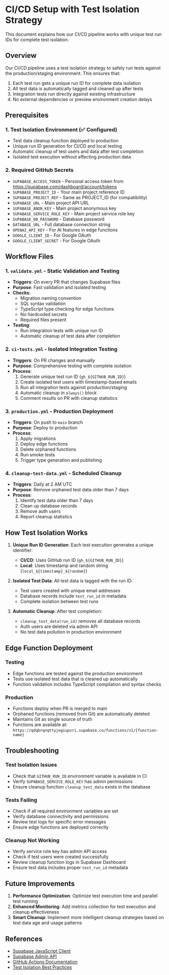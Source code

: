 # CI/CD Setup with Test Isolation Strategy

This document explains how our CI/CD pipeline works with unique test run IDs for complete test isolation.

## Overview

Our CI/CD pipeline uses a test isolation strategy to safely run tests against the production/staging environment. This ensures that:

1. Each test run gets a unique run ID for complete data isolation
2. All test data is automatically tagged and cleaned up after tests
3. Integration tests run directly against existing infrastructure
4. No external dependencies or preview environment creation delays

## Prerequisites

### 1. Test Isolation Environment (✅ Configured)
- Test data cleanup function deployed to production
- Unique run ID generation for CI/CD and local testing
- Automatic cleanup of test users and data after test completion
- Isolated test execution without affecting production data

### 2. Required GitHub Secrets
- `SUPABASE_ACCESS_TOKEN` - Personal access token from https://supabase.com/dashboard/account/tokens
- `SUPABASE_PROJECT_ID` - Your main project reference ID
- `SUPABASE_PROJECT_REF` - Same as PROJECT_ID (for compatibility)
- `SUPABASE_URL` - Main project API URL
- `SUPABASE_ANON_KEY` - Main project anonymous key
- `SUPABASE_SERVICE_ROLE_KEY` - Main project service role key
- `SUPABASE_DB_PASSWORD` - Database password
- `DATABASE_URL` - Full database connection string
- `OPENAI_API_KEY` - For AI features in edge functions
- `GOOGLE_CLIENT_ID` - For Google OAuth
- `GOOGLE_CLIENT_SECRET` - For Google OAuth

## Workflow Files

### 1. `validate.yml` - Static Validation and Testing
- **Triggers**: On every PR that changes Supabase files
- **Purpose**: Fast validation and isolated testing
- **Checks**:
  - Migration naming convention
  - SQL syntax validation
  - TypeScript type checking for edge functions
  - No hardcoded secrets
  - Required files present
- **Testing**:
  - Run integration tests with unique run ID
  - Automatic cleanup of test data after completion

### 2. `ci-tests.yml` - Isolated Integration Testing
- **Triggers**: On PR changes and manually
- **Purpose**: Comprehensive testing with complete isolation
- **Process**:
  1. Generate unique test run ID (`gh_${GITHUB_RUN_ID}`)
  2. Create isolated test users with timestamp-based emails
  3. Run all integration tests against production/staging
  4. Automatic cleanup in `always()` block
  5. Comment results on PR with cleanup statistics

### 3. `production.yml` - Production Deployment
- **Triggers**: On push to `main` branch
- **Purpose**: Deploy to production
- **Process**:
  1. Apply migrations
  2. Deploy edge functions
  3. Delete orphaned functions
  4. Run smoke tests
  5. Trigger type generation and publishing

### 4. `cleanup-test-data.yml` - Scheduled Cleanup
- **Triggers**: Daily at 2 AM UTC
- **Purpose**: Remove orphaned test data older than 7 days
- **Process**:
  1. Identify test data older than 7 days
  2. Clean up database records
  3. Remove auth users
  4. Report cleanup statistics

## How Test Isolation Works

1. **Unique Run ID Generation**: Each test execution generates a unique identifier:
   - **CI/CD**: Uses GitHub run ID (`gh_${GITHUB_RUN_ID}`)
   - **Local**: Uses timestamp and random string (`local_${timestamp}_${random}`)

2. **Isolated Test Data**: All test data is tagged with the run ID:
   - Test users created with unique email addresses
   - Database records include `test_run_id` in metadata
   - Complete isolation between test runs

3. **Automatic Cleanup**: After test completion:
   - `cleanup_test_data(run_id)` removes all database records
   - Auth users are deleted via admin API
   - No test data pollution in production environment

## Edge Function Deployment

### Testing
- Edge functions are tested against the production environment
- Tests use isolated test data that is cleaned up automatically
- Function validation includes TypeScript compilation and syntax checks

### Production
- Functions deploy when PR is merged to main
- Orphaned functions (removed from Git) are automatically deleted
- Maintains Git as single source of truth
- Functions are available at: `https://qdqbrqnqttyjegiupvri.supabase.co/functions/v1/{function-name}`

## Troubleshooting

### Test Isolation Issues
- Check that `GITHUB_RUN_ID` environment variable is available in CI
- Verify `SUPABASE_SERVICE_ROLE_KEY` has admin permissions
- Ensure cleanup function `cleanup_test_data` exists in the database

### Tests Failing
- Check if all required environment variables are set
- Verify database connectivity and permissions
- Review test logs for specific error messages
- Ensure edge functions are deployed correctly

### Cleanup Not Working
- Verify service role key has admin API access
- Check if test users were created successfully
- Review cleanup function logs in Supabase Dashboard
- Ensure test data includes proper `test_run_id` metadata

## Future Improvements

1. **Performance Optimization**: Optimize test execution time and parallel test running
2. **Enhanced Monitoring**: Add metrics collection for test execution and cleanup effectiveness
3. **Smart Cleanup**: Implement more intelligent cleanup strategies based on test data age and usage patterns

## References

- [Supabase JavaScript Client](https://supabase.com/docs/reference/javascript)
- [Supabase Admin API](https://supabase.com/docs/guides/auth/auth-admin)
- [GitHub Actions Documentation](https://docs.github.com/en/actions)
- [Test Isolation Best Practices](https://supabase.com/docs/guides/testing)